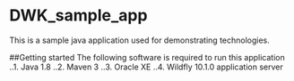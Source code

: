 # DWK_sample_app
This is a sample java application used for demonstrating technologies. 


##Getting started
The following software is required to run this application
..1. Java 1.8
..2. Maven 3
..3. Oracle XE
..4. Wildfly 10.1.0 application server
